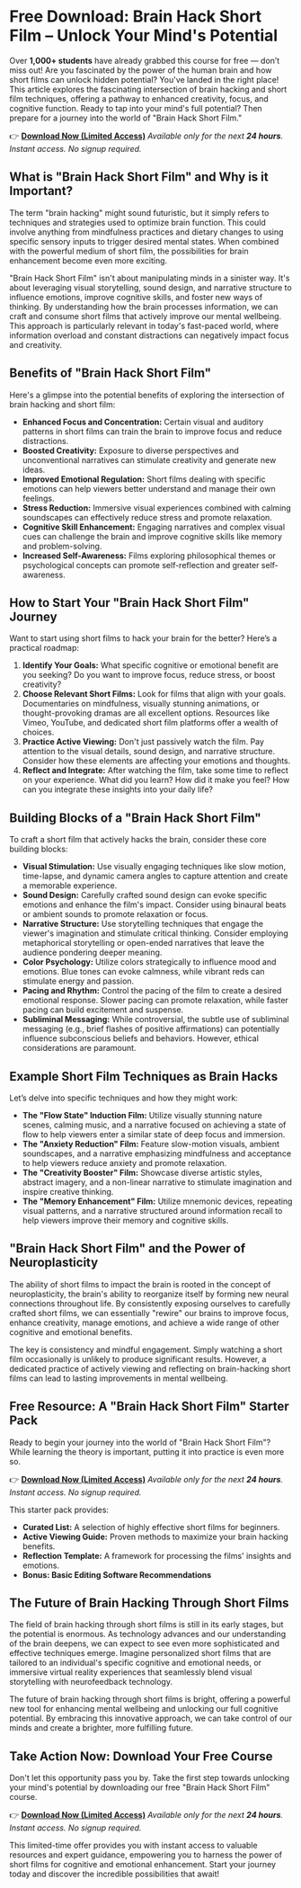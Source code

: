# Free Download: Brain Hack Short Film – Unlock Your Mind's Potential

Over **1,000+ students** have already grabbed this course for free — don’t miss out!
Are you fascinated by the power of the human brain and how short films can unlock hidden potential? You've landed in the right place! This article explores the fascinating intersection of brain hacking and short film techniques, offering a pathway to enhanced creativity, focus, and cognitive function. Ready to tap into your mind's full potential? Then prepare for a journey into the world of "Brain Hack Short Film."

👉 [**Download Now (Limited Access)**](https://udemywork.com/brain-hack-short-film)
_Available only for the next **24 hours**. Instant access. No signup required._

## What is "Brain Hack Short Film" and Why is it Important?

The term "brain hacking" might sound futuristic, but it simply refers to techniques and strategies used to optimize brain function. This could involve anything from mindfulness practices and dietary changes to using specific sensory inputs to trigger desired mental states. When combined with the powerful medium of short film, the possibilities for brain enhancement become even more exciting.

"Brain Hack Short Film" isn't about manipulating minds in a sinister way. It's about leveraging visual storytelling, sound design, and narrative structure to influence emotions, improve cognitive skills, and foster new ways of thinking. By understanding how the brain processes information, we can craft and consume short films that actively improve our mental wellbeing. This approach is particularly relevant in today's fast-paced world, where information overload and constant distractions can negatively impact focus and creativity.

## Benefits of "Brain Hack Short Film"

Here's a glimpse into the potential benefits of exploring the intersection of brain hacking and short film:

*   **Enhanced Focus and Concentration:** Certain visual and auditory patterns in short films can train the brain to improve focus and reduce distractions.
*   **Boosted Creativity:** Exposure to diverse perspectives and unconventional narratives can stimulate creativity and generate new ideas.
*   **Improved Emotional Regulation:** Short films dealing with specific emotions can help viewers better understand and manage their own feelings.
*   **Stress Reduction:** Immersive visual experiences combined with calming soundscapes can effectively reduce stress and promote relaxation.
*   **Cognitive Skill Enhancement:** Engaging narratives and complex visual cues can challenge the brain and improve cognitive skills like memory and problem-solving.
*   **Increased Self-Awareness:** Films exploring philosophical themes or psychological concepts can promote self-reflection and greater self-awareness.

## How to Start Your "Brain Hack Short Film" Journey

Want to start using short films to hack your brain for the better? Here’s a practical roadmap:

1.  **Identify Your Goals:** What specific cognitive or emotional benefit are you seeking? Do you want to improve focus, reduce stress, or boost creativity?
2.  **Choose Relevant Short Films:** Look for films that align with your goals. Documentaries on mindfulness, visually stunning animations, or thought-provoking dramas are all excellent options. Resources like Vimeo, YouTube, and dedicated short film platforms offer a wealth of choices.
3.  **Practice Active Viewing:** Don't just passively watch the film. Pay attention to the visual details, sound design, and narrative structure. Consider how these elements are affecting your emotions and thoughts.
4.  **Reflect and Integrate:** After watching the film, take some time to reflect on your experience. What did you learn? How did it make you feel? How can you integrate these insights into your daily life?

## Building Blocks of a "Brain Hack Short Film"

To craft a short film that actively hacks the brain, consider these core building blocks:

*   **Visual Stimulation:** Use visually engaging techniques like slow motion, time-lapse, and dynamic camera angles to capture attention and create a memorable experience.
*   **Sound Design:** Carefully crafted sound design can evoke specific emotions and enhance the film's impact. Consider using binaural beats or ambient sounds to promote relaxation or focus.
*   **Narrative Structure:** Use storytelling techniques that engage the viewer's imagination and stimulate critical thinking. Consider employing metaphorical storytelling or open-ended narratives that leave the audience pondering deeper meaning.
*   **Color Psychology:** Utilize colors strategically to influence mood and emotions. Blue tones can evoke calmness, while vibrant reds can stimulate energy and passion.
*   **Pacing and Rhythm:** Control the pacing of the film to create a desired emotional response. Slower pacing can promote relaxation, while faster pacing can build excitement and suspense.
*   **Subliminal Messaging:** While controversial, the subtle use of subliminal messaging (e.g., brief flashes of positive affirmations) can potentially influence subconscious beliefs and behaviors. However, ethical considerations are paramount.

## Example Short Film Techniques as Brain Hacks

Let’s delve into specific techniques and how they might work:

*   **The "Flow State" Induction Film:** Utilize visually stunning nature scenes, calming music, and a narrative focused on achieving a state of flow to help viewers enter a similar state of deep focus and immersion.
*   **The "Anxiety Reduction" Film:** Feature slow-motion visuals, ambient soundscapes, and a narrative emphasizing mindfulness and acceptance to help viewers reduce anxiety and promote relaxation.
*   **The "Creativity Booster" Film:** Showcase diverse artistic styles, abstract imagery, and a non-linear narrative to stimulate imagination and inspire creative thinking.
*   **The "Memory Enhancement" Film:** Utilize mnemonic devices, repeating visual patterns, and a narrative structured around information recall to help viewers improve their memory and cognitive skills.

## "Brain Hack Short Film" and the Power of Neuroplasticity

The ability of short films to impact the brain is rooted in the concept of neuroplasticity, the brain's ability to reorganize itself by forming new neural connections throughout life. By consistently exposing ourselves to carefully crafted short films, we can essentially "rewire" our brains to improve focus, enhance creativity, manage emotions, and achieve a wide range of other cognitive and emotional benefits.

The key is consistency and mindful engagement. Simply watching a short film occasionally is unlikely to produce significant results. However, a dedicated practice of actively viewing and reflecting on brain-hacking short films can lead to lasting improvements in mental wellbeing.

## Free Resource: A "Brain Hack Short Film" Starter Pack

Ready to begin your journey into the world of "Brain Hack Short Film"? While learning the theory is important, putting it into practice is even more so.

👉 [**Download Now (Limited Access)**](https://udemywork.com/brain-hack-short-film)
_Available only for the next **24 hours**. Instant access. No signup required._

This starter pack provides:

*   **Curated List:** A selection of highly effective short films for beginners.
*   **Active Viewing Guide:** Proven methods to maximize your brain hacking benefits.
*   **Reflection Template:** A framework for processing the films' insights and emotions.
*   **Bonus: Basic Editing Software Recommendations**

## The Future of Brain Hacking Through Short Films

The field of brain hacking through short films is still in its early stages, but the potential is enormous. As technology advances and our understanding of the brain deepens, we can expect to see even more sophisticated and effective techniques emerge. Imagine personalized short films that are tailored to an individual's specific cognitive and emotional needs, or immersive virtual reality experiences that seamlessly blend visual storytelling with neurofeedback technology.

The future of brain hacking through short films is bright, offering a powerful new tool for enhancing mental wellbeing and unlocking our full cognitive potential. By embracing this innovative approach, we can take control of our minds and create a brighter, more fulfilling future.

## Take Action Now: Download Your Free Course

Don't let this opportunity pass you by. Take the first step towards unlocking your mind's potential by downloading our free "Brain Hack Short Film" course.

👉 [**Download Now (Limited Access)**](https://udemywork.com/brain-hack-short-film)
_Available only for the next **24 hours**. Instant access. No signup required._

This limited-time offer provides you with instant access to valuable resources and expert guidance, empowering you to harness the power of short films for cognitive and emotional enhancement. Start your journey today and discover the incredible possibilities that await!
